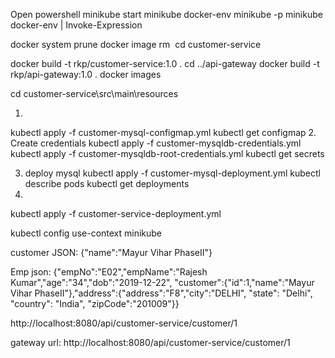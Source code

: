 Open powershell
minikube start
minikube docker-env
minikube -p minikube docker-env | Invoke-Expression

docker system prune
docker image rm <image id>
cd customer-service


docker build -t rkp/customer-service:1.0 .
cd ../api-gateway
docker build -t rkp/api-gateway:1.0 .
docker images

cd customer-service\src\main\resources

1. 
kubectl apply -f customer-mysql-configmap.yml
kubectl get configmap
2. Create credentials
kubectl apply -f customer-mysqldb-credentials.yml
kubectl apply -f customer-mysqldb-root-credentials.yml
kubectl get secrets

3. deploy mysql
kubectl apply -f customer-mysql-deployment.yml
kubectl describe pods <pod id>
kubectl get deployments
4. 
kubectl apply -f customer-service-deployment.yml

kubectl config use-context minikube


customer JSON:
{"name":"Mayur Vihar PhaseII"}

Emp json:
{"empNo":"E02","empName":"Rajesh Kumar","age":"34","dob":"2019-12-22",
 "customer":{"id":1,"name":"Mayur Vihar PhaseII"},"address":{"address":"F8","city":"DELHI", "state": "Delhi", "country": "India", "zipCode":"201009"}}
 
 http://localhost:8080/api/customer-service/customer/1
 
 gateway url:
 http://localhost:8080/api/customer-service/customer/1